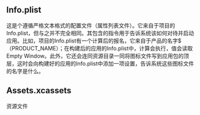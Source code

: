 ## Info.plist

这是个遵循严格文本格式的配置文件（属性列表文件）。它来自于项目的Info.plist，但与之并不完全相同。其包含的指令用于告诉系统该如何对待并启动应用。比如，项目的Info.plist有一个计算后的报名，它来自于产品的名字$（PRODUCT_NAME）；在构建后的应用的Info.plist中，计算会执行，值会读取Empty Window。此外，它还会连同资源目录一同将图标文件写到应用包的顶层，这时会向构建好的应用的Info.plist中添加一项设置，告诉系统这些图标文件的名字是什么。

## Assets.xcassets

资源文件



